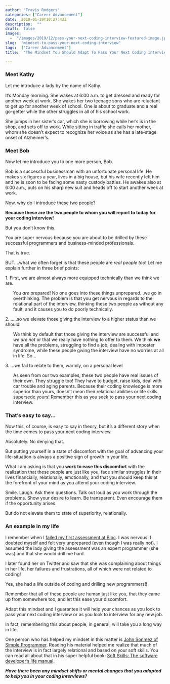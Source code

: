 ```yaml
---
author: "Travis Rodgers"
categories: ["Career Advancement"]
date:  2018-01-29T10:27:43Z
description:  ""
draft:  false
images: 
  -  "/images/2019/12/pass-your-next-coding-interview-featured-image.jpg"
slug:  "mindset-to-pass-your-next-coding-interview"
tags:  ["Career Advancement"]
title:  "The Mindset You Should Adapt To Pass Your Next Coding Interview"

---
```



<h3>Meet Kathy</h3>
<p>Let me introduce a lady by the name of Kathy.</p>
<p>It&#8217;s Monday morning. She wakes at 6:00 a.m. to get dressed and ready for another week at work. She wakes her two teenage sons who are reluctant to get up for another week of school. One is about to graduate and a real go-getter while the other struggles in all of his school work.</p>
<p>She jumps in her sister&#8217;s car, which she is borrowing while her&#8217;s is in the shop, and sets off to work. While sitting in traffic she calls her mother, whom she doesn&#8217;t expect to recognize her voice as she has a late-stage onset of Alzheimer&#8217;s.</p>
<h3>Meet Bob</h3>
<p>Now let me introduce you to one more person, Bob.</p>
<p>Bob is a successful businessman with an unfortunate personal life. He makes six figures a year, lives in a big house, but his wife recently left him and he is soon to be facing some nasty custody battles. He awakes also at 6:00 a.m., puts on his sharp new suit and heads off to start another week at work.</p>
<p>Now, why do I introduce these two people?</p>
<p><strong>Because these are the two people to whom you will report to today for your coding interview!</strong></p>
<p>But you don&#8217;t know this.</p>
<p>You are super nervous because you are about to be drilled by these successful programmers and business-minded professionals.</p>
<p>That is true.</p>
<p>BUT&#8230;.what we often forget is that these people are <em>real people too</em>! Let me explain further in three brief points:</p>
<p>1. First, we are almost always more equipped technically than we think we are.</p>
<p style="padding-left: 25px;">You <em>are</em> prepared! No one goes into these things unprepared&#8230;we go in overthinking. The problem is that you get nervous in regards to the relational part of the interview, thinking these two people as without any fault,<em> </em>and it causes you to do poorly technically.</p>
<p>2. &#8230;..so we elevate those giving the interview to a higher status than we should!</p>
<p style="padding-left: 25px;">We think by default that those giving the interview are successful and <em>we are not </em>or that we really have nothing to offer to them. We think <strong>we</strong> have all the problems, struggling to find a job, dealing with imposter syndrome, while these people giving the interview have no worries at all in life. So&#8230;</p>
<p>3. &#8230;we fail to relate to them, warmly, on a personal level</p>
<p style="padding-left: 25px;">As seen from our two examples, these two people have real issues of their own. They struggle too! They have to budget, raise kids, deal with car trouble and aging parents. Because their coding knowledge is more superior than yours, doesn&#8217;t mean their relational abilities or life skills supersede yours! Remember this as you seek to pass your next coding interview.</p>
<h3>That&#8217;s easy to say&#8230;</h3>
<p>Now this, of course, is easy to say in theory, but it&#8217;s a different story when the time comes to pass your next coding interview.</p>
<p>Absolutely. No denying that.</p>
<p>But putting yourself in a state of discomfort with the goal of advancing your life-situation is always a positive sign of growth in your life.</p>
<p>What I am asking is that you <strong>work to ease this discomfort</strong> with the realization that these people are just like you, face similar struggles in their lives financially, relationally, emotionally, and that you should keep this at the forefront of your mind as you attend your coding interview.</p>
<p>Smile. Laugh. Ask them questions. Talk out loud as you work through the problems. Show your desire to learn. Be transparent. Even encourage them if the opportunity arises.</p>
<p>But do not elevate them to state of superiority, relationally.</p>
<h3>An example in my life</h3>
<p>I remember when I <a href="/so-i-failed-my-first-bloc-assessment">failed my first assessment at Bloc</a>. I was nervous. I doubted myself and felt very unprepared (even though I was really not). I assumed the lady giving the assessment was an expert programmer (she was) and that she would drill me hard.</p>
<p>I later found her on Twitter and saw that she was complaining about things in her life, her failures and frustrations, all of which were not related to coding!</p>
<p>Yes, she had a life outside of coding and drilling new programmers!!</p>
<p>Remember that all of these people are human just like you, that they came up from somewhere too, and let this ease your discomfort.</p>
<p>Adapt this mindset and I guarantee it will help your chances as you look to pass your next coding interview or as you look to interview for any new job.</p>
<p>In fact, remembering this about people, in general, will take you a long way in life.</p>
<p>One person who has helped my mindset in this matter is <a href="https://simpleprogrammer.com/" target="_blank" rel="noopener">John Sonmez of Simple Programmer</a>. Reading his material helped me realize that much of the interview is in fact largely relational and based on your soft skills. You can read all about that in his super helpful book: <a href="http://amzn.to/2DJskzt" target="_blank" rel="noopener">Soft Skills: The software developer&#8217;s life manual</a>.</p>
<p><em><strong>Have there been any mindset shifts or mental changes that you adapted to help you in your coding interviews?</strong></em></p>
<p>&nbsp;</p>



